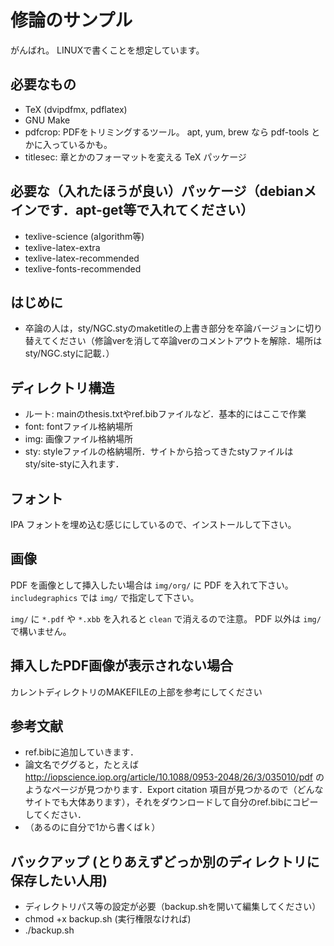 # 修論のサンプル

がんばれ。
LINUXで書くことを想定しています。

## 必要なもの
* TeX (dvipdfmx, pdflatex)
* GNU Make
* pdfcrop: PDFをトリミングするツール。 apt, yum, brew なら pdf-tools とかに入っているかも。
* titlesec: 章とかのフォーマットを変える TeX パッケージ

## 必要な（入れたほうが良い）パッケージ（debianメインです．apt-get等で入れてください）
* texlive-science (algorithm等)
* texlive-latex-extra
* texlive-latex-recommended
* texlive-fonts-recommended

## はじめに
* 卒論の人は，sty/NGC.styのmaketitleの上書き部分を卒論バージョンに切り替えてください（修論verを消して卒論verのコメントアウトを解除．場所はsty/NGC.styに記載．）

## ディレクトリ構造
* ルート: mainのthesis.txtやref.bibファイルなど．基本的にはここで作業
* font: fontファイル格納場所
* img: 画像ファイル格納場所
* sty: styleファイルの格納場所．サイトから拾ってきたstyファイルはsty/site-styに入れます．

## フォント
IPA フォントを埋め込む感じにしているので、インストールして下さい。

## 画像
PDF を画像として挿入したい場合は ``img/org/`` に PDF を入れて下さい。
``includegraphics`` では ``img/`` で指定して下さい。

``img/`` に ``*.pdf`` や ``*.xbb`` を入れると ``clean`` で消えるので注意。
PDF 以外は ``img/`` で構いません。

## 挿入したPDF画像が表示されない場合
カレントディレクトリのMAKEFILEの上部を参考にしてください

## 参考文献
* ref.bibに追加していきます．
* 論文名でググると，たとえば http://iopscience.iop.org/article/10.1088/0953-2048/26/3/035010/pdf のようなページが見つかります．Export citation 項目が見つかるので（どんなサイトでも大体あります），それをダウンロードして自分のref.bibにコピーしてください．
* （あるのに自分で1から書くばｋ）

## バックアップ (とりあえずどっか別のディレクトリに保存したい人用)
* ディレクトリパス等の設定が必要（backup.shを開いて編集してください）
* chmod +x backup.sh (実行権限なければ)
* ./backup.sh

